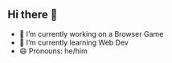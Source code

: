 ## Hi there 👋

<!--
**Der-Mehlmann/Der-Mehlmann** is a ✨ _special_ ✨ repository because its `README.md` (this file) appears on your GitHub profile.

Here are some ideas to get you started:
-->

- 🔭 I’m currently working on a Browser Game
- 🌱 I’m currently learning Web Dev
- 😄 Pronouns: he/him
